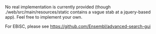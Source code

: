 No real implementation is currently provided (though ./web/src/main/resources/static contains a vague stab at a jquery-based app). Feel free to implement your own.

For EBiSC, please see https://github.com/Ensembl/advanced-search-gui
